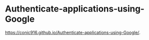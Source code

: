 # Authenticate-applications-using-Google
https://conic916.github.io/Authenticate-applications-using-Google/.
